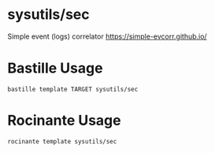 # sysutils/sec
Simple event (logs) correlator
https://simple-evcorr.github.io/

# Bastille Usage
```shell
bastille template TARGET sysutils/sec
```

# Rocinante Usage
```shell
rocinante template sysutils/sec
```
